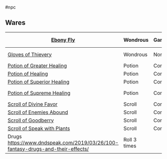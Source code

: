 #npc 

## Wares

| [Ebony Fly](https://www.dndbeyond.com/magic-items/figurine-of-wondrous-power)         | Wondrous     | Gamechanging | Rare      | 6,000 gp             |
| ------------------------------------------------------------------------------------- | ------------ | ------------ | --------- | -------------------- |
| [Gloves of Thievery](https://www.dndbeyond.com/magic-items/gloves-of-thievery)        | Wondrous     | Noncombat    | Uncommon  | 5,000 gp             |
| [Potion of Greater Healing](https://www.dndbeyond.com/magic-items/potion-of-healing)  | Potion       | Consumables  | Uncommon  | 150 gp               |
| [Potion of Healing](https://www.dndbeyond.com/magic-items/potion-of-healing)          | Potion       | Consumables  | Common    | 50 gp                |
| [Potion of Superior Healing](https://www.dndbeyond.com/magic-items/potion-of-healing) | Potion       | Consumables  | Very Rare | 450 gp               |
| [Potion of Supreme Healing](https://www.dndbeyond.com/magic-items/potion-of-healing)  | Potion       | Consumables  | Very Rare | 1,350 gp             |
| [Scroll of Divine Favor](https://www.dndbeyond.com/spells/divine-favor)               | Scroll       | Consumables  | Common    | 120 gp               |
| [Scroll of Enemies Abound](https://www.dndbeyond.com/spells/enemies-abound)           | Scroll       | Consumables  | Uncommon  | 400 gp               |
| [Scroll of Goodberry](https://www.dndbeyond.com/spells/goodberry)                     | Scroll       | Consumables  | Common    | 120 gp               |
| [Scroll of Speak with Plants](https://www.dndbeyond.com/spells/speak-with-plants)     | Scroll       | Consumables  | Uncommon  | 400 gp               |
| Drugs<br>https://www.dndspeak.com/2019/03/26/100-fantasy-drugs-and-their-effects/     | Roll 3 times |              |           | 250gp-1000gp per hit |